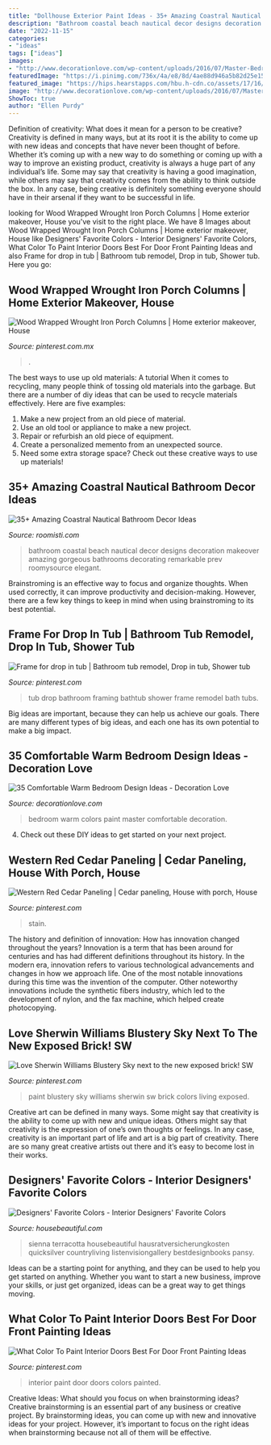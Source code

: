 ```yaml
---
title: "Dollhouse Exterior Paint Ideas - 35+ Amazing Coastral Nautical Bathroom Decor Ideas"
description: "Bathroom coastal beach nautical decor designs decoration makeover amazing gorgeous bathrooms decorating remarkable prev roomysource elegant"
date: "2022-11-15"
categories:
- "ideas"
tags: ["ideas"]
images:
- "http://www.decorationlove.com/wp-content/uploads/2016/07/Master-Bedroom-Paint-Colors.jpg"
featuredImage: "https://i.pinimg.com/736x/4a/e8/8d/4ae88d946a5b82d25e15230885f2ee38.jpg"
featured_image: "https://hips.hearstapps.com/hbu.h-cdn.co/assets/17/16/1600x2497/favorite-designer-colors-sienna-orange.jpg?resize=768:*"
image: "http://www.decorationlove.com/wp-content/uploads/2016/07/Master-Bedroom-Paint-Colors.jpg"
ShowToc: true
author: "Ellen Purdy"
---
```



Definition of creativity: What does it mean for a person to be creative?
Creativity is defined in many ways, but at its root it is the ability to come up with new ideas and concepts that have never been thought of before. Whether it’s coming up with a new way to do something or coming up with a way to improve an existing product, creativity is always a huge part of any individual’s life. Some may say that creativity is having a good imagination, while others may say that creativity comes from the ability to think outside the box. In any case, being creative is definitely something everyone should have in their arsenal if they want to be successful in life.

	

		
looking for Wood Wrapped Wrought Iron Porch Columns | Home exterior makeover, House you've visit to the right place. We have 8 Images about Wood Wrapped Wrought Iron Porch Columns | Home exterior makeover, House like Designers&#039; Favorite Colors - Interior Designers&#039; Favorite Colors, What Color To Paint Interior Doors Best For Door Front Painting Ideas and also Frame for drop in tub | Bathroom tub remodel, Drop in tub, Shower tub. Here you go:
		
    
## Wood Wrapped Wrought Iron Porch Columns | Home Exterior Makeover, House

<img loading=lazy src="https://i.pinimg.com/736x/4a/10/12/4a10126153d4fed445f374634e754e20.jpg" onerror="this.onerror=null;this.src='https://tse2.mm.bing.net/th?id=OIP.JBunYxvj0M8vFcR9QVA0ngHaJ3&amp;pid=15.1';" alt="Wood Wrapped Wrought Iron Porch Columns | Home exterior makeover, House">

_Source: pinterest.com.mx_

>. 

	

The best ways to use up old materials: A tutorial
When it comes to recycling, many people think of tossing old materials into the garbage. But there are a number of diy ideas that can be used to recycle materials effectively. Here are five examples:
1. Make a new project from an old piece of material.
2. Use an old tool or appliance to make a new project.
3. Repair or refurbish an old piece of equipment. 
4. Create a personalized memento from an unexpected source.
5. Need some extra storage space? Check out these creative ways to use up materials!

    
## 35+ Amazing Coastral Nautical Bathroom Decor Ideas

<img loading=lazy src="https://roomisti.com/wp-content/uploads/2018/11/35-Amazing-Coastral-Nautical-Bathroom-Decor-Ideas-13.jpg" onerror="this.onerror=null;this.src='https://tse3.mm.bing.net/th?id=OIP.zcqinCYIbSWxcgnGDMX9CwHaLH&amp;pid=15.1';" alt="35+ Amazing Coastral Nautical Bathroom Decor Ideas">

_Source: roomisti.com_

>bathroom coastal beach nautical decor designs decoration makeover amazing gorgeous bathrooms decorating remarkable prev roomysource elegant. 

	

Brainstroming is an effective way to focus and organize thoughts. When used correctly, it can improve productivity and decision-making. However, there are a few key things to keep in mind when using brainstroming to its best potential.

    
## Frame For Drop In Tub | Bathroom Tub Remodel, Drop In Tub, Shower Tub

<img loading=lazy src="https://i.pinimg.com/736x/3d/72/6c/3d726ce8d8724beb6e40d372de4d5e5a--tubs.jpg" onerror="this.onerror=null;this.src='https://tse4.mm.bing.net/th?id=OIP.UruNQEvCUidjXmwxw_TqgwHaJ3&amp;pid=15.1';" alt="Frame for drop in tub | Bathroom tub remodel, Drop in tub, Shower tub">

_Source: pinterest.com_

>tub drop bathroom framing bathtub shower frame remodel bath tubs. 

	

Big ideas are important, because they can help us achieve our goals. There are many different types of big ideas, and each one has its own potential to make a big impact. 

    
## 35 Comfortable Warm Bedroom Design Ideas - Decoration Love

<img loading=lazy src="http://www.decorationlove.com/wp-content/uploads/2016/07/Master-Bedroom-Paint-Colors.jpg" onerror="this.onerror=null;this.src='https://tse1.mm.bing.net/th?id=OIP.plpCuYa2MQWF6m_xMSHMrAHaLK&amp;pid=15.1';" alt="35 Comfortable Warm Bedroom Design Ideas - Decoration Love">

_Source: decorationlove.com_

>bedroom warm colors paint master comfortable decoration. 

	

4. Check out these DIY ideas to get started on your next project.

    
## Western Red Cedar Paneling | Cedar Paneling, House With Porch, House

<img loading=lazy src="https://i.pinimg.com/736x/c0/c2/95/c0c295876be1066b2b1b860a83a3820d.jpg" onerror="this.onerror=null;this.src='https://tse4.mm.bing.net/th?id=OIP.CxEKurMhzFi4XkPKWSRpIQHaLH&amp;pid=15.1';" alt="Western Red Cedar Paneling | Cedar paneling, House with porch, House">

_Source: pinterest.com_

>stain. 

	

The history and definition of innovation: How has innovation changed throughout the years?
Innovation is a term that has been around for centuries and has had different definitions throughout its history. In the modern era, innovation refers to various technological advancements and changes in how we approach life. One of the most notable innovations during this time was the invention of the computer. Other noteworthy innovations include the synthetic fibers industry, which led to the development of nylon, and the fax machine, which helped create photocopying.

    
## Love Sherwin Williams Blustery Sky Next To The New Exposed Brick! SW

<img loading=lazy src="https://i.pinimg.com/736x/4a/e8/8d/4ae88d946a5b82d25e15230885f2ee38.jpg" onerror="this.onerror=null;this.src='https://tse4.mm.bing.net/th?id=OIP.v6MeRlSMcP3xAQQjrrdeUQHaJ3&amp;pid=15.1';" alt="Love Sherwin Williams Blustery Sky next to the new exposed brick! SW">

_Source: pinterest.com_

>paint blustery sky williams sherwin sw brick colors living exposed. 

	

Creative art can be defined in many ways. Some might say that creativity is the ability to come up with new and unique ideas. Others might say that creativity is the expression of one’s own thoughts or feelings. In any case, creativity is an important part of life and art is a big part of creativity. There are so many great creative artists out there and it’s easy to become lost in their works.

    
## Designers&#039; Favorite Colors - Interior Designers&#039; Favorite Colors

<img loading=lazy src="https://hips.hearstapps.com/hbu.h-cdn.co/assets/17/16/1600x2497/favorite-designer-colors-sienna-orange.jpg?resize=768:*" onerror="this.onerror=null;this.src='https://tse2.mm.bing.net/th?id=OIP.tRB7_dMXYQ-zwP8YLZ60SwHaLk&amp;pid=15.1';" alt="Designers&#039; Favorite Colors - Interior Designers&#039; Favorite Colors">

_Source: housebeautiful.com_

>sienna terracotta housebeautiful hausratversicherungkosten quicksilver countryliving listenvisiongallery bestdesignbooks pansy. 

	

Ideas can be a starting point for anything, and they can be used to help you get started on anything. Whether you want to start a new business, improve your skills, or just get organized, ideas can be a great way to get things moving.

    
## What Color To Paint Interior Doors Best For Door Front Painting Ideas

<img loading=lazy src="https://i.pinimg.com/736x/7e/02/28/7e0228018ff33c1ec8b5174eaaedd2ad.jpg" onerror="this.onerror=null;this.src='https://tse2.mm.bing.net/th?id=OIP.WXS8L7voKIvP9MnNg9JYJwHaJ3&amp;pid=15.1';" alt="What Color To Paint Interior Doors Best For Door Front Painting Ideas">

_Source: pinterest.com_

>interior paint door doors colors painted. 

	

Creative Ideas: What should you focus on when brainstorming ideas?
Creative brainstorming is an essential part of any business or creative project. By brainstorming ideas, you can come up with new and innovative ideas for your project. However, it’s important to focus on the right ideas when brainstorming because not all of them will be effective.

